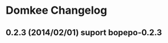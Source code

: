 Domkee Changelog
=============================

0.2.3 (2014/02/01) suport bopepo-0.2.3
---------------------------------------